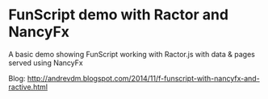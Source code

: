 # FunScript demo with Ractor and NancyFx

A basic demo showing FunScript working with Ractor.js with data & pages served using NancyFx

Blog: http://andrevdm.blogspot.com/2014/11/f-funscript-with-nancyfx-and-ractive.html